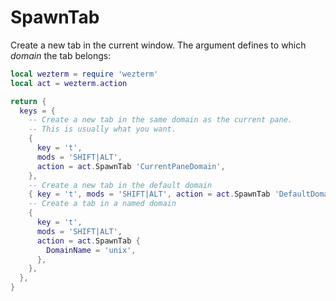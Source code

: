 # SpawnTab

Create a new tab in the current window.  The argument defines to which *domain* the tab belongs:

```lua
local wezterm = require 'wezterm'
local act = wezterm.action

return {
  keys = {
    -- Create a new tab in the same domain as the current pane.
    -- This is usually what you want.
    {
      key = 't',
      mods = 'SHIFT|ALT',
      action = act.SpawnTab 'CurrentPaneDomain',
    },
    -- Create a new tab in the default domain
    { key = 't', mods = 'SHIFT|ALT', action = act.SpawnTab 'DefaultDomain' },
    -- Create a tab in a named domain
    {
      key = 't',
      mods = 'SHIFT|ALT',
      action = act.SpawnTab {
        DomainName = 'unix',
      },
    },
  },
}
```


